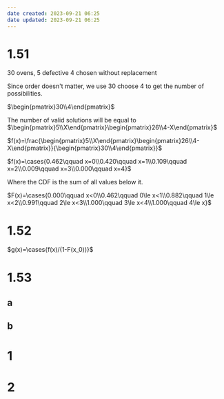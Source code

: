 ```yaml
---
date created: 2023-09-21 06:25
date updated: 2023-09-21 06:25
---
```


# 1.51

30 ovens, 5 defective
4 chosen without replacement

Since order doesn't matter, we use 30 choose 4 to get the number of possibilities.

$\begin{pmatrix}30\\4\end{pmatrix}$

The number of valid solutions will be equal to $\begin{pmatrix}5\\X\end{pmatrix}\begin{pmatrix}26\\4-X\end{pmatrix}$

$f(x)=\frac{\begin{pmatrix}5\\X\end{pmatrix}\begin{pmatrix}26\\4-X\end{pmatrix}}{\begin{pmatrix}30\\4\end{pmatrix}}$

$f(x)=\cases{0.462\qquad x=0\\0.420\qquad x=1\\0.109\qquad x=2\\0.009\qquad x=3\\0.000\qquad x=4}$

Where the CDF is the sum of all values below it.

$F(x)=\cases{0.000\qquad x<0\\0.462\qquad 0\le x<1\\0.882\qquad 1\le x<2\\0.991\qquad 2\le x<3\\1.000\qquad 3\le x<4\\1.000\qquad 4\le x}$

# 1.52

$g(x)=\cases{f(x)/(1-F(x_0))}$

# 1.53

## a

## b

# 1

# 2

